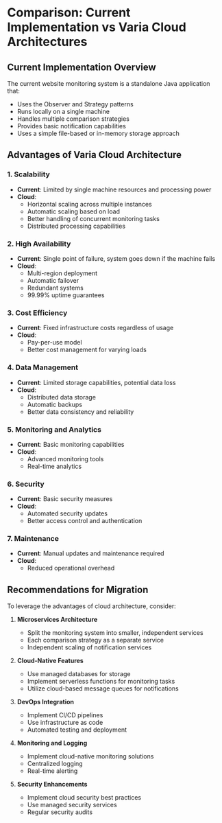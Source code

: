 # Comparison: Current Implementation vs Varia Cloud Architectures

## Current Implementation Overview
The current website monitoring system is a standalone Java application that:
- Uses the Observer and Strategy patterns
- Runs locally on a single machine
- Handles multiple comparison strategies
- Provides basic notification capabilities
- Uses a simple file-based or in-memory storage approach

## Advantages of Varia Cloud Architecture

### 1. Scalability
- **Current**: Limited by single machine resources and processing power
- **Cloud**: 
  - Horizontal scaling across multiple instances
  - Automatic scaling based on load
  - Better handling of concurrent monitoring tasks
  - Distributed processing capabilities

### 2. High Availability
- **Current**: Single point of failure, system goes down if the machine fails
- **Cloud**:
  - Multi-region deployment
  - Automatic failover
  - Redundant systems
  - 99.99% uptime guarantees

### 3. Cost Efficiency
- **Current**: Fixed infrastructure costs regardless of usage
- **Cloud**:
  - Pay-per-use model
  - Better cost management for varying loads

### 4. Data Management
- **Current**: Limited storage capabilities, potential data loss
- **Cloud**:
  - Distributed data storage
  - Automatic backups
  - Better data consistency and reliability

### 5. Monitoring and Analytics
- **Current**: Basic monitoring capabilities
- **Cloud**:
  - Advanced monitoring tools
  - Real-time analytics


### 6. Security
- **Current**: Basic security measures
- **Cloud**:
  - Automated security updates
  - Better access control and authentication

### 7. Maintenance
- **Current**: Manual updates and maintenance required
- **Cloud**:
  - Reduced operational overhead


## Recommendations for Migration

To leverage the advantages of cloud architecture, consider:

1. **Microservices Architecture**
   - Split the monitoring system into smaller, independent services
   - Each comparison strategy as a separate service
   - Independent scaling of notification services

2. **Cloud-Native Features**
   - Use managed databases for storage
   - Implement serverless functions for monitoring tasks
   - Utilize cloud-based message queues for notifications

3. **DevOps Integration**
   - Implement CI/CD pipelines
   - Use infrastructure as code
   - Automated testing and deployment

4. **Monitoring and Logging**
   - Implement cloud-native monitoring solutions
   - Centralized logging
   - Real-time alerting

5. **Security Enhancements**
   - Implement cloud security best practices
   - Use managed security services
   - Regular security audits
